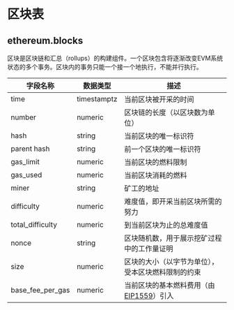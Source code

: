 # 区块表

## ethereum.blocks

区块是区块链和汇总（rollups）的构建组件。一个区块包含将逐渐改变EVM系统状态的多个事务。区块内的事务只能一个接一个地执行，不能并行执行。

| **字段名称**     | **数据类型** | **描述**                                                                          |
| ------------------- | ------------ | ---------------------------------------------------------------------------------------- |
| time                | timestamptz  | 当前区块被开采的时间                                                     |
| number              | numeric      | 区块链的长度（以区块数为单位）                                                  |
| hash                | string       | 当前区块的唯一标识符                                                      |
| parent hash         | string       | 前一个区块的唯一标识符                                               |
| gas\_limit          | numeric      | 当前区块的燃料限制                                                      |
| gas\_used           | numeric      | 当前区块消耗的燃料                                                              |
| miner               | string       | 矿工的地址                                                                 |
| difficulty          | numeric      | 难度值，即开采当前区块所需的努力                                                   |
| total\_difficulty   | numeric      | 到当前区块为止的总难度值                                          |
| nonce               | string       | 区块随机数，用于展示挖矿过程中的工作量证明                  |
| size                | numeric      | 区块的大小（以字节为单位），受本区块燃料限制的约束                                       |
| base\_fee\_per\_gas | numeric      | 当前区块的基本燃料费用（由 [EIP1559](https://eips.ethereum.org/EIPS/eip-1559)）引入 |
